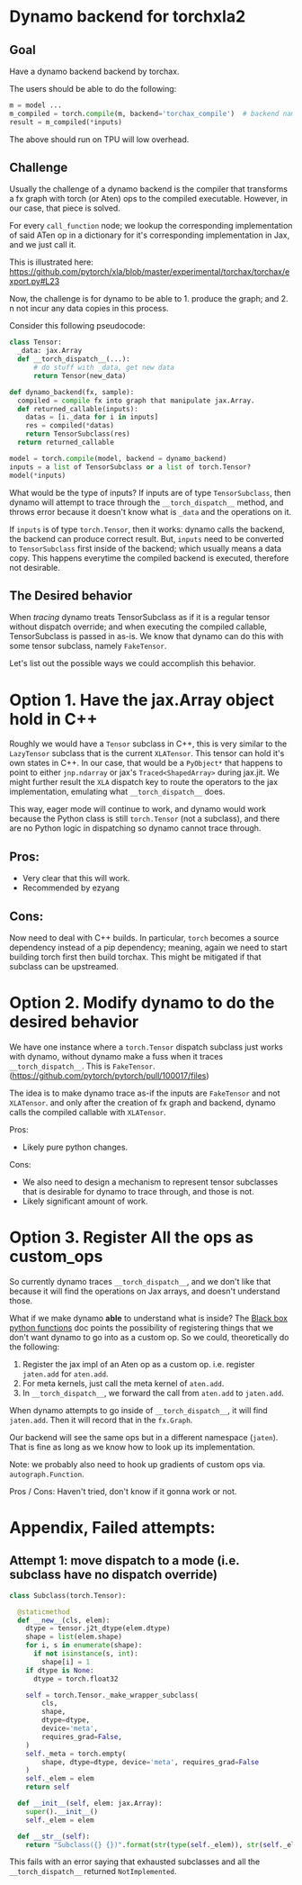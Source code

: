# Dynamo backend for torchxla2

## Goal

Have a dynamo backend backend by torchax.

The users should be able to do the following:

```python
m = model ...
m_compiled = torch.compile(m, backend='torchax_compile')  # backend name TBD
result = m_compiled(*inputs)
```

The above should run on TPU will low overhead.

## Challenge

Usually the challenge of a dynamo backend is the compiler that
transforms a fx graph with torch (or Aten) ops to the compiled executable.
However, in our case, that piece is solved.

For every `call_function` node; we lookup the corresponding implementation of
said ATen op in a dictionary for it's corresponding implementation in Jax,
and we just call it.

This is illustrated here: https://github.com/pytorch/xla/blob/master/experimental/torchax/torchax/export.py#L23

Now, the challenge is for dynamo to be able to 1. produce the graph; and 2. n
not incur any data copies in this process.


Consider this following pseudocode:

```python
class Tensor:
  _data: jax.Array
  def __torch_dispatch__(...):
      # do stuff with _data, get new data
      return Tensor(new_data)

def dynamo_backend(fx, sample):
  compiled = compile fx into graph that manipulate jax.Array.
  def returned_callable(inputs):
    datas = [i._data for i in inputs]
    res = compiled(*datas)
    return TensorSubclass(res)
  return returned_callable

model = torch.compile(model, backend = dynamo_backend)
inputs = a list of TensorSubclass or a list of torch.Tensor?
model(*inputs)
```

What would be the type of inputs?
If inputs are of type `TensorSubclass`, then dynamo
will attempt to trace through the `__torch_dispatch__` method,
and throws error because it doesn't know what is `_data` and the
operations on it.

If `inputs` is of type `torch.Tensor`, then it works: dynamo
calls the backend, the backend can produce correct result.
But, `inputs` need to be converted to `TensorSubclass` first inside of
the backend; which usually means a data copy. This happens everytime
the compiled backend is executed, therefore not desirable.

## The Desired behavior

When *tracing* dynamo treats TensorSubclass as if it is a regular tensor
without dispatch override; and when executing the compiled callable,
TensorSubclass is passed in as-is. We know that dynamo can do this with
some tensor subclass, namely `FakeTensor`.


Let's list out the possible ways we could accomplish this behavior.


# Option 1. Have the jax.Array object hold in C++

Roughly we would have a `Tensor` subclass in C++, this is very
similar to the `LazyTensor` subclass that is the current `XLATensor`.
This tensor can hold it's own states in C++. In our case, that would
be a `PyObject*` that happens to point to either `jnp.ndarray` or
jax's `Traced<ShapedArray>` during jax.jit. We might further result the
`XLA` dispatch key to route the operators to the jax implementation,
emulating what `__torch_dispatch__` does.

This way, eager mode will continue to work, and dynamo would work
because the Python class is still `torch.Tensor` (not a subclass), and
there are no Python logic in dispatching so dynamo cannot trace through.

## Pros:
* Very clear that this will work.
* Recommended by ezyang

## Cons:
Now need to deal with C++ builds. In particular, `torch` becomes a source
dependency instead of a pip dependency; meaning, again we need to start
building torch first then build torchax. This might be mitigated if
that subclass can be upstreamed.


# Option 2. Modify dynamo to do the desired behavior

We have one instance where a `torch.Tensor` dispatch subclass
just works with dynamo, without dynamo make a fuss when it traces
`__torch_dispatch__`. This is `FakeTensor`. (https://github.com/pytorch/pytorch/pull/100017/files)

The idea is to make dynamo trace as-if the inputs are `FakeTensor` and
not `XLATensor`. and only after the creation of fx graph and backend, dynamo
calls the compiled callable with `XLATensor`.

Pros:
* Likely pure python changes.

Cons:
* We also need to design a mechanism to represent tensor subclasses that
  is desirable for dynamo to trace through, and those is not.
* Likely significant amount of work.


# Option 3. Register All the ops as custom_ops

So currently dynamo traces `__torch_dispatch__`, and we don't like that
because it will find the operations on Jax arrays, and doesn't understand those.

What if we make dynamo **able** to understand what is inside?
The [Black box python functions](https://docs.google.com/document/d/1ZuCVyMfibExwvtzhd9cfMWk5zXT3Dhy1b3kuvAIkBoU/edit#heading=h.56tggsazyrkh) doc
points the possibility of registering things that we don't want dynamo
to go into as a custom op. So we could, theoretically do the following:

1. Register the jax impl of an Aten op as a custom op.
   i.e. register `jaten.add` for `aten.add`.
2. For meta kernels, just call the meta kernel of `aten.add`.
3. In `__torch_dispatch__`, we forward the call from `aten.add` to `jaten.add`.

When dynamo attempts to go inside of `__torch_dispatch__`, it will find
`jaten.add`. Then it will record that in the `fx.Graph`.

Our backend will see the same ops but in a different namespace (`jaten`).
That is fine as long as we know how to look up its implementation.

Note: we probably also need to hook up gradients of custom ops via. `autograph.Function`.


Pros / Cons:
Haven't tried, don't know if it gonna work or not.






# Appendix, Failed attempts:

## Attempt 1: move dispatch to a mode (i.e. subclass have no dispatch override)

```python
class Subclass(torch.Tensor):

  @staticmethod
  def __new__(cls, elem):
    dtype = tensor.j2t_dtype(elem.dtype)
    shape = list(elem.shape)
    for i, s in enumerate(shape):
      if not isinstance(s, int):
        shape[i] = 1
    if dtype is None:
      dtype = torch.float32

    self = torch.Tensor._make_wrapper_subclass(
        cls,
        shape,
        dtype=dtype,
        device='meta',
        requires_grad=False,
    )
    self._meta = torch.empty(
        shape, dtype=dtype, device='meta', requires_grad=False
    )
    self._elem = elem
    return self

  def __init__(self, elem: jax.Array):
    super().__init__()
    self._elem = elem

  def __str__(self):
    return "Subclass({} {})".format(str(type(self._elem)), str(self._elem))

```

This fails with an error saying that exhausted subclasses and all the `__torch_dispatch__` returned `NotImplemented`.

